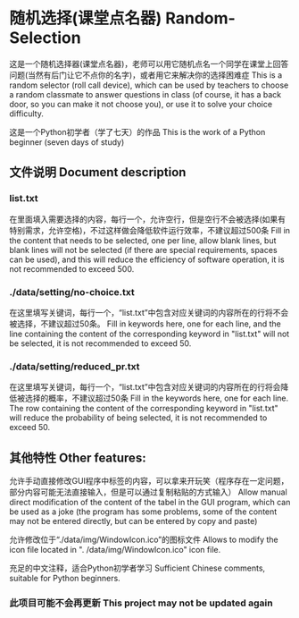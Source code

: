 # 随机选择(课堂点名器) Random-Selection

这是一个随机选择器(课堂点名器)，老师可以用它随机点名一个同学在课堂上回答问题(当然有后门让它不点你的名字)，或者用它来解决你的选择困难症
This is a random selector (roll call device), which can be used by teachers to choose a random classmate to answer questions in class (of course, it has a back door, so you can make it not choose you), or use it to solve your choice difficulty.

这是一个Python初学者（学了七天）的作品
This is the work of a Python beginner (seven days of study)

## 文件说明 Document description

### list.txt
在里面填入需要选择的内容，每行一个，允许空行，但是空行不会被选择(如果有特别需求，允许空格)，不过这样做会降低软件运行效率，不建议超过500条
Fill in the content that needs to be selected, one per line, allow blank lines, but blank lines will not be selected (if there are special requirements, spaces can be used), and this will reduce the efficiency of software operation, it is not recommended to exceed 500.

### ./data/setting/no-choice.txt
在这里填写关键词，每行一个，“list.txt”中包含对应关键词的内容所在的行将不会被选择，不建议超过50条。
Fill in keywords here, one for each line, and the line containing the content of the corresponding keyword in "list.txt" will not be selected, it is not recommended to exceed 50.

### ./data/setting/reduced_pr.txt
在这里填写关键词，每行一个，“list.txt”中包含对应关键词的内容所在的行将会降低被选择的概率，不建议超过50条
Fill in the keywords here, one for each line. The row containing the content of the corresponding keyword in "list.txt" will reduce the probability of being selected, it is not recommended to exceed 50.

## 其他特性 Other features:

允许手动直接修改GUI程序中标签的内容，可以拿来开玩笑（程序存在一定问题，部分内容可能无法直接输入，但是可以通过复制粘贴的方式输入）
Allow manual direct modification of the content of the tabel in the GUI program, which can be used as a joke (the program has some problems, some of the content may not be entered directly, but can be entered by copy and paste)

允许修改位于“./data/img/WindowIcon.ico”的图标文件
Allows to modify the icon file located in ". /data/img/WindowIcon.ico" icon file.

充足的中文注释，适合Python初学者学习
Sufficient Chinese comments, suitable for Python beginners.

### 此项目可能不会再更新 This project may not be updated again

